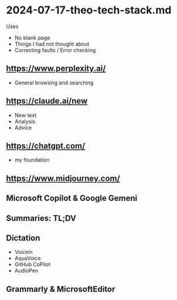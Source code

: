 # 2024-07-17-theo-tech-stack.md

Uses

* No blank page
* Things I had not thought about
* Correcting faults / Error checking

## https://www.perplexity.ai/

* General browsing and searching

## https://claude.ai/new

* New text
* Analysis
* Advice

## https://chatgpt.com/

* my foundation

## https://www.midjourney.com/


## Microsoft Copilot & Google Gemeni


## Summaries: TL;DV

## Dictation

* Voicein
* AquaVoice
* GitHub CoPilot
* AudioPen


## Grammarly & MicrosoftEditor


